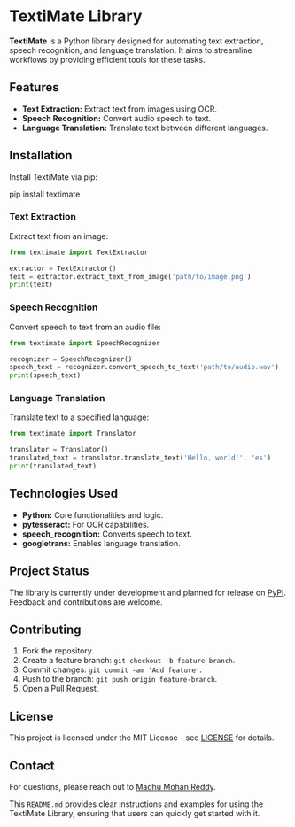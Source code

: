 # TextiMate Library

**TextiMate** is a Python library designed for automating text extraction, speech recognition, and language translation. It aims to streamline workflows by providing efficient tools for these tasks.

## Features
- **Text Extraction:** Extract text from images using OCR.
- **Speech Recognition:** Convert audio speech to text.
- **Language Translation:** Translate text between different languages.

## Installation

Install TextiMate via pip:


pip install textimate


### Text Extraction

Extract text from an image:

```python
from textimate import TextExtractor

extractor = TextExtractor()
text = extractor.extract_text_from_image('path/to/image.png')
print(text)
```

### Speech Recognition

Convert speech to text from an audio file:

```python
from textimate import SpeechRecognizer

recognizer = SpeechRecognizer()
speech_text = recognizer.convert_speech_to_text('path/to/audio.wav')
print(speech_text)
```

### Language Translation

Translate text to a specified language:

```python
from textimate import Translator

translator = Translator()
translated_text = translator.translate_text('Hello, world!', 'es')
print(translated_text)
```


## Technologies Used
- **Python:** Core functionalities and logic.
- **pytesseract:** For OCR capabilities.
- **speech_recognition:** Converts speech to text.
- **googletrans:** Enables language translation.

## Project Status
The library is currently under development and planned for release on [PyPI](https://pypi.org/). Feedback and contributions are welcome.

## Contributing
1. Fork the repository.
2. Create a feature branch: `git checkout -b feature-branch`.
3. Commit changes: `git commit -am 'Add feature'`.
4. Push to the branch: `git push origin feature-branch`.
5. Open a Pull Request.

## License
This project is licensed under the MIT License - see [LICENSE](LICENSE) for details.

## Contact
For questions, please reach out to [Madhu Mohan Reddy](mailto:arikerasreedharreddy@gamil.com).


This `README.md` provides clear instructions and examples for using the TextiMate Library, ensuring that users can quickly get started with it.
